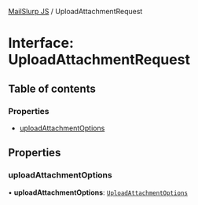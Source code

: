 [MailSlurp JS](../README.md) / UploadAttachmentRequest

# Interface: UploadAttachmentRequest

## Table of contents

### Properties

- [uploadAttachmentOptions](UploadAttachmentRequest.md#uploadattachmentoptions)

## Properties

### uploadAttachmentOptions

• **uploadAttachmentOptions**: [`UploadAttachmentOptions`](UploadAttachmentOptions.md)
